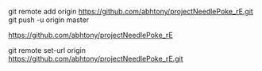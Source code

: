 git remote add origin https://github.com/abhtony/projectNeedlePoke_rE.git
git push -u origin master

https://github.com/abhtony/projectNeedlePoke_rE

git remote set-url origin https://github.com/abhtony/projectNeedlePoke_rE.git
